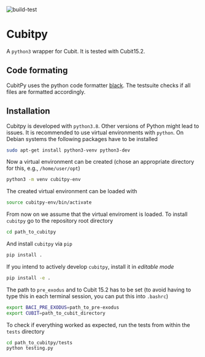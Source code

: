 ![build-test](https://github.com/imcs-compsim/cubitpy/actions/workflows/.github/workflows/build-test.yml/badge.svg)

# Cubitpy

A `python3` wrapper for Cubit. It is tested with Cubit15.2.

## Code formating

CubitPy uses the python code formatter [black](https://github.com/psf/black).
The testsuite checks if all files are formatted accordingly.

## Installation

Cubitpy is developed with `python3.8`.
Other versions of Python might lead to issues.
It is recommended to use virtual environments with `python`.
On Debian systems the following packages have to be installed

```bash
sudo apt-get install python3-venv python3-dev
```

Now a virtual environment can be created (chose an appropriate directory for this, e.g., `/home/user/opt`)

```bash
python3 -m venv cubitpy-env
```

The created virtual environment can be loaded with

```bash
source cubitpy-env/bin/activate
```

From now on we assume that the virtual enviroment is loaded.
To install `cubitpy` go to the repository root directory

```bash
cd path_to_cubitpy
```

And install `cubitpy` via `pip`

```bash
pip install .
```

If you intend to actively develop `cubitpy`, install it in *editable mode*

```bash
pip install -e .
```

The path to `pre_exodus` and to Cubit 15.2 has to be set (to avoid having to type this in each terminal session, you can put this into `.bashrc`)

```bash
export BACI_PRE_EXODUS=path_to_pre-exodus
export CUBIT=path_to_cubit_directory
```

To check if everything worked as expected, run the tests from within the `tests` directory

```bash
cd path_to_cubitpy/tests
python testing.py
```
